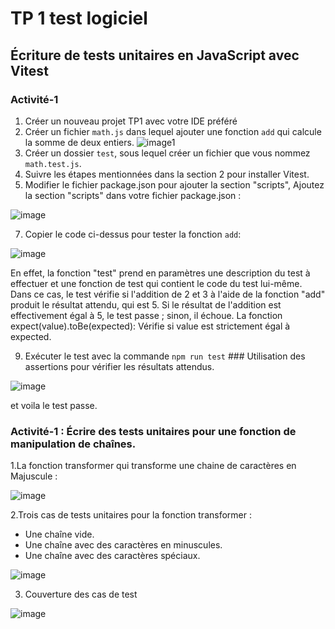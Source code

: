# TP 1 test logiciel 
## Écriture de tests unitaires en JavaScript avec Vitest
### Activité-1
1. Créer un nouveau projet TP1 avec votre IDE préféré
2. Créer un fichier `math.js` dans lequel ajouter une fonction `add` qui calcule la somme de deux entiers.
![image1](https://github.com/khaledsaadouni/Unit-Testing/assets/69814778/892a0ae4-a4ae-4308-aa98-c252fa16e0ed)
3. Créer un dossier `test`, sous lequel créer un fichier que vous nommez `math.test.js`.
4. Suivre les étapes mentionnées dans la section 2 pour installer Vitest.
5. Modifier le fichier package.json pour ajouter la section "scripts", Ajoutez la section "scripts" dans votre fichier package.json  :

![image](https://github.com/khaledsaadouni/Unit-Testing/assets/69814778/9fef1b92-cc40-4bb0-ac2d-78587cea91e6)

7. Copier le code ci-dessus pour tester la fonction `add`:
   
![image](https://github.com/khaledsaadouni/Unit-Testing/assets/69814778/8030281f-3958-4ca6-8dce-89b05d0c7f9d)

En effet, la fonction "test" prend en paramètres une description du test à effectuer et une fonction de test qui contient le code du test lui-même. Dans ce cas, le test vérifie si l'addition de 2 et 3 à l'aide de la fonction "add" produit le résultat attendu, qui est 5. Si le résultat de l'addition est effectivement égal à 5, le test passe ; sinon, il échoue. La fonction expect(value).toBe(expected): Vérifie si value est strictement égal à expected.

9. Exécuter le test avec la commande `npm run test` ### Utilisation des assertions pour vérifier les résultats attendus.

![image](https://github.com/khaledsaadouni/Unit-Testing/assets/69814778/6941d406-c758-4e5e-814c-34ad40829287)

et voila le test passe.

### Activité-1 : Écrire des tests unitaires pour une fonction de manipulation de chaînes.

1.La fonction transformer qui transforme une chaine de caractères en Majuscule :

![image](https://github.com/khaledsaadouni/Unit-Testing/assets/69814778/4e6cc097-3672-422b-840e-b4629ba23d48)

2.Trois cas de tests unitaires pour la fonction transformer :
   - Une chaîne vide.
   - Une chaîne avec des caractères en minuscules.
   - Une chaîne avec des caractères spéciaux.

![image](https://github.com/khaledsaadouni/Unit-Testing/assets/69814778/19f387ce-382c-46f8-8106-1b934f680d0a)

3. Couverture des cas de test

![image](https://github.com/khaledsaadouni/Unit-Testing/assets/69814778/691e4bba-eb9c-4f85-926d-1ff7819ae8fc)

